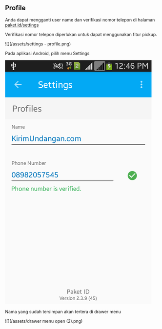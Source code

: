 ## Profile

Anda dapat mengganti user name dan verifikasi nomor telepon di halaman [paket.id/settings](https://paket.id/settings)

Verifikasi nomor telepon diperlukan untuk dapat menggunakan fitur pickup.

![](/assets/settings - profile.png)

Pada aplikasi Android, pilih menu Settings

![](/assets/settings.png)

Nama yang sudah tersimpan akan tertera di drawer menu

![](/assets/drawer menu open (2).png\)

